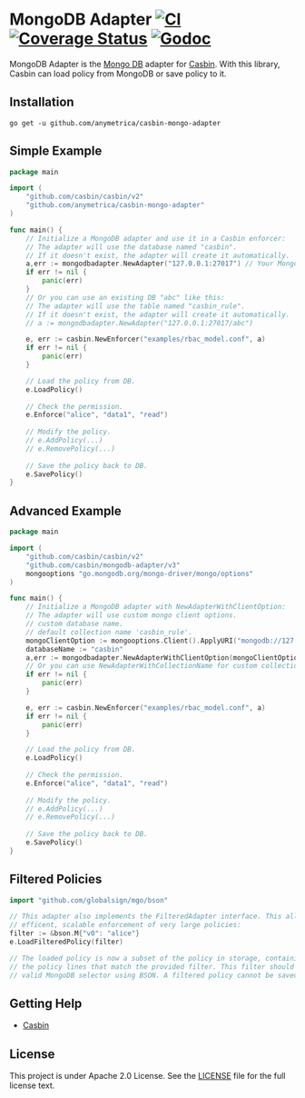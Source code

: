 MongoDB Adapter [![CI](https://github.com/casbin/mongodb-adapter/actions/workflows/ci.yml/badge.svg)](https://github.com/casbin/mongodb-adapter/actions/workflows/ci.yml) [![Coverage Status](https://coveralls.io/repos/github/casbin/mongodb-adapter/badge.svg?branch=master)](https://coveralls.io/github/casbin/mongodb-adapter?branch=master) [![Godoc](https://godoc.org/github.com/casbin/mongodb-adapter?status.svg)](https://godoc.org/github.com/casbin/mongodb-adapter)
====

MongoDB Adapter is the [Mongo DB](https://www.mongodb.com) adapter for [Casbin](https://github.com/casbin/casbin). With this library, Casbin can load policy from MongoDB or save policy to it.

## Installation

    go get -u github.com/anymetrica/casbin-mongo-adapter

## Simple Example

```go
package main

import (
	"github.com/casbin/casbin/v2"
	"github.com/anymetrica/casbin-mongo-adapter"
)

func main() {
	// Initialize a MongoDB adapter and use it in a Casbin enforcer:
	// The adapter will use the database named "casbin".
	// If it doesn't exist, the adapter will create it automatically.
	a,err := mongodbadapter.NewAdapter("127.0.0.1:27017") // Your MongoDB URL. 
	if err != nil {
		panic(err)
	}
	// Or you can use an existing DB "abc" like this:
	// The adapter will use the table named "casbin_rule".
	// If it doesn't exist, the adapter will create it automatically.
	// a := mongodbadapter.NewAdapter("127.0.0.1:27017/abc")

	e, err := casbin.NewEnforcer("examples/rbac_model.conf", a)
	if err != nil {
		panic(err)
	}

	// Load the policy from DB.
	e.LoadPolicy()
	
	// Check the permission.
	e.Enforce("alice", "data1", "read")
	
	// Modify the policy.
	// e.AddPolicy(...)
	// e.RemovePolicy(...)
	
	// Save the policy back to DB.
	e.SavePolicy()
}
```
## Advanced Example

```go
package main

import (
	"github.com/casbin/casbin/v2"
	"github.com/casbin/mongodb-adapter/v3"
	mongooptions "go.mongodb.org/mongo-driver/mongo/options"
)

func main() {
	// Initialize a MongoDB adapter with NewAdapterWithClientOption:
	// The adapter will use custom mongo client options.
	// custom database name.
	// default collection name 'casbin_rule'.
	mongoClientOption := mongooptions.Client().ApplyURI("mongodb://127.0.0.1:27017")
	databaseName := "casbin"
	a,err := mongodbadapter.NewAdapterWithClientOption(mongoClientOption, databaseName)
	// Or you can use NewAdapterWithCollectionName for custom collection name.
	if err != nil {
		panic(err)
	}

	e, err := casbin.NewEnforcer("examples/rbac_model.conf", a)
	if err != nil {
		panic(err)
	}

	// Load the policy from DB.
	e.LoadPolicy()
	
	// Check the permission.
	e.Enforce("alice", "data1", "read")
	
	// Modify the policy.
	// e.AddPolicy(...)
	// e.RemovePolicy(...)
	
	// Save the policy back to DB.
	e.SavePolicy()
}
```

## Filtered Policies

```go
import "github.com/globalsign/mgo/bson"

// This adapter also implements the FilteredAdapter interface. This allows for
// efficent, scalable enforcement of very large policies:
filter := &bson.M{"v0": "alice"}
e.LoadFilteredPolicy(filter)

// The loaded policy is now a subset of the policy in storage, containing only
// the policy lines that match the provided filter. This filter should be a
// valid MongoDB selector using BSON. A filtered policy cannot be saved.
```

## Getting Help

- [Casbin](https://github.com/casbin/casbin)

## License

This project is under Apache 2.0 License. See the [LICENSE](LICENSE) file for the full license text.
